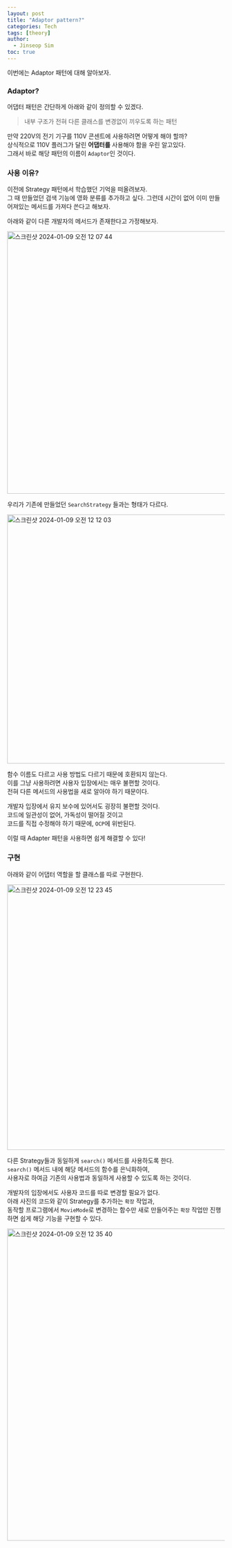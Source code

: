 ```yaml
---
layout: post
title: "Adaptor pattern?"
categories: Tech
tags: [theory]
author:
  - Jinseop Sim
toc: true
---
```

이번에는 Adaptor 패턴에 대해 알아보자.

### Adaptor?
어댑터 패턴은 간단하게 아래와 같이 정의할 수 있겠다.  
> 내부 구조가 전혀 다른 클래스를 변경없이 끼우도록 하는 패턴

만약 220V의 전기 기구를 110V 콘센트에 사용하려면 어떻게 해야 할까?  
상식적으로 110V 플러그가 달린 __어댑터를__ 사용해야 함을 우린 알고있다.  
그래서 바로 해당 패턴의 이름이 ```Adaptor```인 것이다.  

### 사용 이유?
이전에 Strategy 패턴에서 학습했던 기억을 떠올려보자.  
그 때 만들었던 검색 기능에 영화 분류를 추가하고 싶다.
그런데 시간이 없어 이미 만들어져있는 메서드를 가져다 쓴다고 해보자.  

아래와 같이 다른 개발자의 메서드가 존재한다고 가정해보자.  

<img width="608" alt="스크린샷 2024-01-09 오전 12 07 44" src="https://github.com/Jinseop-Sim/Jinseop-Sim.github.io/assets/71700079/5c464ce8-ca1c-44ea-945b-a7011b98ee30">  

우리가 기존에 만들었던 ```SearchStrategy``` 들과는 형태가 다르다.  

<img width="577" alt="스크린샷 2024-01-09 오전 12 12 03" src="https://github.com/Jinseop-Sim/Jinseop-Sim.github.io/assets/71700079/81f19ada-237b-4222-9204-aea734e509ac">

함수 이름도 다르고 사용 방법도 다르기 때문에 호환되지 않는다.  
이를 그냥 사용하려면 사용자 입장에서는 매우 불편할 것이다.  
전혀 다른 메서드의 사용법을 새로 알아야 하기 때문이다.  

개발자 입장에서 유지 보수에 있어서도 굉장히 불편할 것이다.  
코드에 일관성이 없어, 가독성이 떨어질 것이고  
코드를 직접 수정해야 하기 때문에, ```OCP```에 위반된다.  

이럴 때 Adapter 패턴을 사용하면 쉽게 해결할 수 있다!  

### 구현
아래와 같이 어댑터 역할을 할 클래스를 따로 구현한다.  

<img width="615" alt="스크린샷 2024-01-09 오전 12 23 45" src="https://github.com/Jinseop-Sim/Jinseop-Sim.github.io/assets/71700079/ea35cdb5-455d-44fd-aadb-0ae19705ec53">  

다른 Strategy들과 동일하게 ```search()``` 메서드를 사용하도록 한다.  
```search()``` 메서드 내에 해당 메서드의 함수를 은닉화하여,  
사용자로 하여금 기존의 사용법과 동일하게 사용할 수 있도록 하는 것이다.  

개발자의 입장에서도 사용자 코드를 따로 변경할 필요가 없다.  
아래 사진의 코드와 같이 Strategy를 추가하는 ```확장``` 작업과,  
동작할 프로그램에서 ```MovieMode```로 변경하는 함수만 새로 만들어주는
```확장``` 작업만 진행하면 쉽게 해당 기능을 구현할 수 있다.  

<img width="723" alt="스크린샷 2024-01-09 오전 12 35 40" src="https://github.com/Jinseop-Sim/Jinseop-Sim.github.io/assets/71700079/00564bd4-adc5-4142-897b-f2cf3acc1469">
